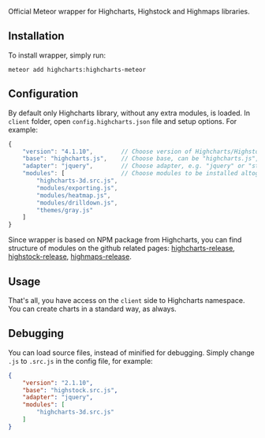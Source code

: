 Official Meteor wrapper for Highcharts, Highstock and Highmaps libraries.

## Installation
To install wrapper, simply run:

    meteor add highcharts:highcharts-meteor

## Configuration
By default only Highcharts library, without any extra modules, is loaded. In `client` folder, open `config.highcharts.json` file and setup options. For example:

```js
{
	"version": "4.1.10",	 	// Choose version of Highcharts/Highstock/Highmaps.
	"base": "highcharts.js",	// Choose base, can be "highcharts.js", "highstock.js" or "highmaps.js"
	"adapter": "jquery",		// Choose adapter, e.g. "jquery" or "standalone-framework.js".
	"modules": [				// Choose modules to be installed altogether with main library.
		"highcharts-3d.src.js",
		"modules/exporting.js",
		"modules/heatmap.js",
		"modules/drilldown.js",
		"themes/gray.js"
	]
}
```

Since wrapper is based on NPM package from Highcharts, you can find structure of modules on the github related pages: [highcharts-release](https://github.com/highcharts/highcharts-release), [highstock-release](https://github.com/highcharts/highstock-release), [highmaps-release](https://github.com/highcharts/highmaps-release). 

## Usage

That's all, you have access on the `client` side to Highcharts namespace. You can create charts in a standard way, as always.

## Debugging

You can load source files, instead of minified for debugging. Simply change `.js` to `.src.js` in the config file, for example:

```json
{
	"version": "2.1.10",
	"base": "highstock.src.js",
	"adapter": "jquery",
	"modules": [
		"highcharts-3d.src.js"
	]
}
```